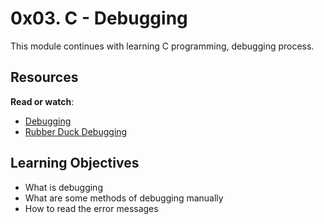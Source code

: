 # 0x03. C - Debugging

This module continues with learning C programming, debugging process.

## Resources

**Read or watch**:

- [Debugging](https://intranet.hbtn.io/rltoken/iADtJa-KkjYI56m-cQyWIw)
- [Rubber Duck Debugging](https://intranet.hbtn.io/rltoken/sS_CVV32moC3tyEImNCvig)


## Learning Objectives

- What is debugging
- What are some methods of debugging manually
- How to read the error messages
